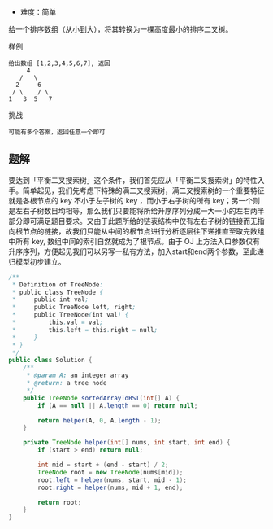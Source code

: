 + 难度：简单

给一个排序数组（从小到大），将其转换为一棵高度最小的排序二叉树。

样例

    给出数组 [1,2,3,4,5,6,7], 返回
         4
       /   \
      2     6
     / \    / \
    1   3  5   7

挑战

    可能有多个答案，返回任意一个即可

## 题解

要达到「平衡二叉搜索树」这个条件，我们首先应从「平衡二叉搜索树」的特性入手。简单起见，我们先考虑下特殊的满二叉搜索树，满二叉搜索树的一个重要特征就是各根节点的 key 不小于左子树的 key ，而小于右子树的所有 key；另一个则是左右子树数目均相等，那么我们只要能将所给升序序列分成一大一小的左右两半部分即可满足题目要求。又由于此题所给的链表结构中仅有左右子树的链接而无指向根节点的链接，故我们只能从中间的根节点进行分析逐层往下递推直至取完数组中所有 key, 数组中间的索引自然就成为了根节点。由于 OJ 上方法入口参数仅有升序序列，方便起见我们可以另写一私有方法，加入start和end两个参数，至此递归模型初步建立。

```java
/**
 * Definition of TreeNode:
 * public class TreeNode {
 *     public int val;
 *     public TreeNode left, right;
 *     public TreeNode(int val) {
 *         this.val = val;
 *         this.left = this.right = null;
 *     }
 * }
 */
public class Solution {
    /**
     * @param A: an integer array
     * @return: a tree node
     */
    public TreeNode sortedArrayToBST(int[] A) {
        if (A == null || A.length == 0) return null;

        return helper(A, 0, A.length - 1);
    }

    private TreeNode helper(int[] nums, int start, int end) {
        if (start > end) return null;

        int mid = start + (end - start) / 2;
        TreeNode root = new TreeNode(nums[mid]);
        root.left = helper(nums, start, mid - 1);
        root.right = helper(nums, mid + 1, end);

        return root;
    }
}


```